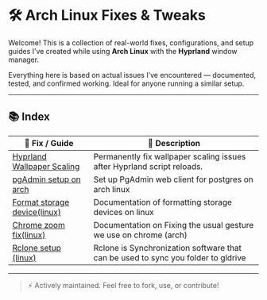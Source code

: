 # 🛠️ Arch Linux Fixes & Tweaks

Welcome! This is a collection of real-world fixes, configurations, and setup guides I’ve created while using **Arch Linux** with the **Hyprland** window manager.

Everything here is based on actual issues I’ve encountered — documented, tested, and confirmed working. Ideal for anyone running a similar setup.

---

## 📚 Index

| 🔧 Fix / Guide | 📄 Description |
|----------------|----------------|
| [Hyprland Wallpaper Scaling](./hyprland-wallpaper-scaling/README.md) | Permanently fix wallpaper scaling issues after Hyprland script reloads. |
| [pgAdmin setup on arch](./pgAdmin-setup/README.md) | Set up PgAdmin web client for postgres on arch linux |
| [Format storage device(linux)](./format-storage/README.md) | Documentation of formatting storage devices on linux |
| [Chrome zoom fix(linux)](./chrome-zoom-fix/README.md) | Documentation on Fixing the usual gesture we use on chrome (arch)|
| [Rclone setup (linux)](./chrome-zoom-fix/README.md) |Rclone is Synchronization software that can be used to sync you folder to gldrive|
---

> ⚡ Actively maintained. Feel free to fork, use, or contribute!
